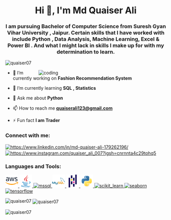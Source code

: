 
<h1 align="center">Hi 👋, I'm Md Quaiser Ali</h1>
<h3 align="center">I am pursuing Bachelor of Computer Science from Suresh Gyan Vihar University , Jaipur.
Certain skills that I have worked with include Python , Data Analysis, Machine Learning, Excel & Power BI . And what I might lack in skills I make up for with my determination to learn.</h3>

<p align="left"> <img src="https://komarev.com/ghpvc/?username=quaiser07&label=Profile%20views&color=0e75b6&style=flat" alt="quaiser07" /> </p>



<img align="right" alt="coding" width="400"  src="https://www.fegno.com/wp-content/uploads/2022/03/web-development-company-in-kochi.gif" alt="">

- 🔭 I’m currently working on **Fashion Recommendation System**

- 🌱 I’m currently learning **SQL , Statistics**

- 💬 Ask me about **Python**

- 📫 How to reach me **quaiserali123@gmail.com**

- ⚡ Fun fact **I am Trader**

<h3 align="left">Connect with me:</h3>
<p align="left">
<a href="https://linkedin.com/in/https://www.linkedin.com/in/md-quaiser-ali-179262196/" target="blank"><img align="center" src="https://raw.githubusercontent.com/rahuldkjain/github-profile-readme-generator/master/src/images/icons/Social/linked-in-alt.svg" alt="https://www.linkedin.com/in/md-quaiser-ali-179262196/" height="30" width="40" /></a>
<a href="https://instagram.com/https://www.instagram.com/quaiser_ali_007?igsh=cnrnnta4c29tohq5" target="blank"><img align="center" src="https://raw.githubusercontent.com/rahuldkjain/github-profile-readme-generator/master/src/images/icons/Social/instagram.svg" alt="https://www.instagram.com/quaiser_ali_007?igsh=cnrnnta4c29tohq5" height="30" width="40" /></a>
</p>

<h3 align="left">Languages and Tools:</h3>
<p align="left"> <a href="https://aws.amazon.com" target="_blank" rel="noreferrer"> <img src="https://raw.githubusercontent.com/devicons/devicon/master/icons/amazonwebservices/amazonwebservices-original-wordmark.svg" alt="aws" width="40" height="40"/> </a> <a href="https://www.java.com" target="_blank" rel="noreferrer"> <img src="https://raw.githubusercontent.com/devicons/devicon/master/icons/java/java-original.svg" alt="java" width="40" height="40"/> </a> <a href="https://www.microsoft.com/en-us/sql-server" target="_blank" rel="noreferrer"> <img src="https://www.svgrepo.com/show/303229/microsoft-sql-server-logo.svg" alt="mssql" width="40" height="40"/> </a> <a href="https://www.mysql.com/" target="_blank" rel="noreferrer"> <img src="https://raw.githubusercontent.com/devicons/devicon/master/icons/mysql/mysql-original-wordmark.svg" alt="mysql" width="40" height="40"/> </a> <a href="https://pandas.pydata.org/" target="_blank" rel="noreferrer"> <img src="https://raw.githubusercontent.com/devicons/devicon/2ae2a900d2f041da66e950e4d48052658d850630/icons/pandas/pandas-original.svg" alt="pandas" width="40" height="40"/> </a> <a href="https://www.python.org" target="_blank" rel="noreferrer"> <img src="https://raw.githubusercontent.com/devicons/devicon/master/icons/python/python-original.svg" alt="python" width="40" height="40"/> </a> <a href="https://scikit-learn.org/" target="_blank" rel="noreferrer"> <img src="https://upload.wikimedia.org/wikipedia/commons/0/05/Scikit_learn_logo_small.svg" alt="scikit_learn" width="40" height="40"/> </a> <a href="https://seaborn.pydata.org/" target="_blank" rel="noreferrer"> <img src="https://seaborn.pydata.org/_images/logo-mark-lightbg.svg" alt="seaborn" width="40" height="40"/> </a> <a href="https://www.tensorflow.org" target="_blank" rel="noreferrer"> <img src="https://www.vectorlogo.zone/logos/tensorflow/tensorflow-icon.svg" alt="tensorflow" width="40" height="40"/> </a> </p>

<p><img align="left" src="https://github-readme-stats.vercel.app/api/top-langs?username=quaiser07&show_icons=true&locale=en&layout=compact" alt="quaiser07" /></p>

<p>&nbsp;<img align="center" src="https://github-readme-stats.vercel.app/api?username=quaiser07&show_icons=true&locale=en" alt="quaiser07" /></p>

<p><img align="center" src="https://github-readme-streak-stats.herokuapp.com/?user=quaiser07&" alt="quaiser07" /></p>
